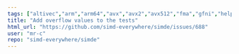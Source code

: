 ```yaml
---
tags: ["altivec","arm","arm64","avx","avx2","avx512","fma","gfni","help-wanted","mmx","neon","powerpc","simd","simd-intrinsics","sse","sse2","sse3","sse41","sse42","ssse3","vectorization"]
title: "Add overflow values to the tests"
html_url: "https://github.com/simd-everywhere/simde/issues/688"
user: "mr-c"
repo: "simd-everywhere/simde"
---
```



